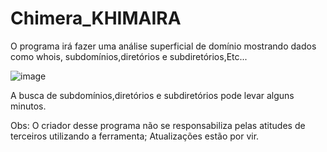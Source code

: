 # Chimera_KHIMAIRA

O programa irá fazer uma análise superficial de domínio mostrando dados como whois, subdomínios,diretórios e subdiretórios,Etc...

![image](https://user-images.githubusercontent.com/80544744/135048555-c172e2a4-991e-4816-b38c-43ba8c4f1405.png)

A busca de subdomínios,diretórios e subdiretórios pode levar alguns minutos.
                                                                                                                                                    
Obs: O criador desse programa não se responsabiliza pelas atitudes de terceiros utilizando a ferramenta;
Atualizações estão por vir.
